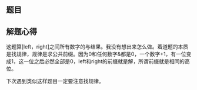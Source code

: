 ## 题目

## 解题心得

这题算[left，right]之间所有数字的与结果。我没有想出来怎么做。着道题的本质是找规律，规律是求公共前缀。因为0和任何数字&都是0，一个数字+1，有一位变成1，这一位之后必然全部是0，left和right的前缀就是解，所谓前缀就是相同的高位。

下次遇到类似这样题目一定要注意找规律。